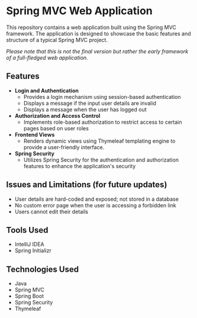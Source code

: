 # Spring MVC Web Application
This repository contains a web application built using the Spring MVC framework. 
The application is designed to showcase the basic features and structure of a typical Spring MVC project. 

_Please note that this is not the final version but rather the early framework of a full-fledged web application._

## Features
- **Login and Authentication**
	- Provides a login mechanism using session-based authentication
	- Displays a message if the input user details are invalid
	- Displays a message when the user has logged out
- **Authorization and Access Control**
	- Implements role-based authorization to restrict access to certain pages based on user roles
- **Frontend Views**
	- Renders dynamic views using Thymeleaf templating engine to provide a user-friendly interface.
- **Spring Security**
	- Utilizes Spring Security for the authentication and authorization features to enhance the application's security

## Issues and Limitations (for future updates)
- User details are hard-coded and exposed; not stored in a database
- No custom error page when the user is accessing a forbidden link
- Users cannot edit their details

## Tools Used
- IntelliJ IDEA
- Spring Initializr

## Technologies Used
- Java
- Spring MVC
- Spring Boot
- Spring Security
- Thymeleaf
